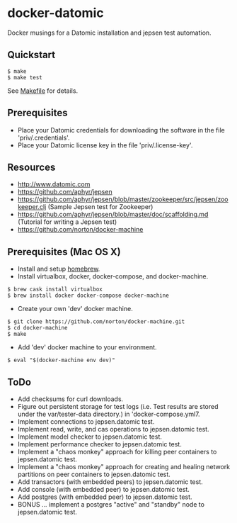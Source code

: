 # docker-datomic
Docker musings for a Datomic installation and jepsen test automation.

## Quickstart

```
$ make
$ make test
```

See [Makefile](./Makefile) for details.

## Prerequisites
- Place your Datomic credentials for downloading the software in the file 'priv/.credentials'.
- Place your Datomic license key in the file 'priv/.license-key'.

## Resources
- http://www.datomic.com
- https://github.com/aphyr/jepsen
- https://github.com/aphyr/jepsen/blob/master/zookeeper/src/jepsen/zookeeper.clj (Sample Jepsen test for Zookeeper)
- https://github.com/aphyr/jepsen/blob/master/doc/scaffolding.md (Tutorial for writing a Jepsen test)
- https://github.com/norton/docker-machine

## Prerequisites (Mac OS X)

- Install and setup [homebrew](http://brew.sh).
- Install virtualbox, docker, docker-compose, and docker-machine.

```
$ brew cask install virtualbox
$ brew install docker docker-compose docker-machine
```

- Create your own 'dev' docker machine.

```
$ git clone https://github.com/norton/docker-machine.git
$ cd docker-machine
$ make
```

- Add 'dev' docker machine to your environment.

```
$ eval "$(docker-machine env dev)"
```

## ToDo
- Add checksums for curl downloads.
- Figure out persistent storage for test logs (i.e. Test results are stored under the var/tester-data directory.) in 'docker-compose.yml7.
- Implement connections to jepsen.datomic test.
- Implement read, write, and cas operations to jepsen.datomic test.
- Implement model checker to jepsen.datomic test.
- Implement performance checker to jepsen.datomic test.
- Implement a "chaos monkey" approach for killing peer containers to jepsen.datomic test.
- Implement a "chaos monkey" approach for creating and healing network partitions on peer containers to jepsen.datomic test.
- Add transactors (with embedded peers) to jepsen.datomic test.
- Add console (with embedded peer) to jepsen.datomic test.
- Add postgres (with embedded peer) to jepsen.datomic test.
- BONUS ... implement a postgres "active" and "standby" node to jepsen.datomic test.
